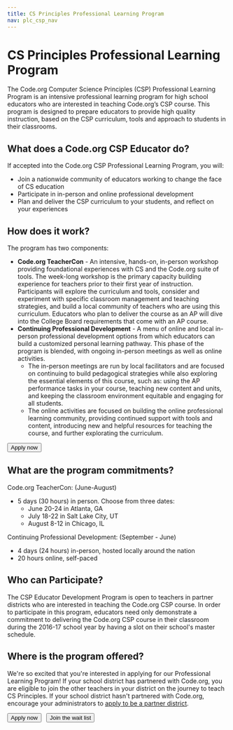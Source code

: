 ```yaml
---
title: CS Principles Professional Learning Program
nav: plc_csp_nav
---
```

# CS Principles Professional Learning Program #

The Code.org Computer Science Principles (CSP) Professional Learning Program is an intensive professional learning program for high school educators who are interested in teaching Code.org’s CSP course. This program is designed to prepare educators to provide high quality instruction, based on the CSP curriculum, tools and approach to students in their classrooms. 

## What does a Code.org CSP Educator do?
If accepted into the Code.org CSP Professional Learning Program, you will:

- Join a nationwide community of educators working to change the face of CS education 
- Participate in in-person and online professional development
- Plan and deliver the CSP curriculum to your students, and reflect on your experiences 
 
 
## <a name="components"></a>How does it work?
The program has two components: 

- **Code.org TeacherCon** - An intensive, hands-on, in-person workshop providing foundational experiences with CS and the Code.org suite of tools. The week-long workshop is the primary capacity building experience for teachers prior to their first year of instruction. Participants will explore the curriculum and tools, consider and experiment with specific classroom management and teaching strategies, and build a local community of teachers who are using this curriculum. Educators who plan to deliver the course as an AP will dive into the College Board requirements that come with an AP course.
- **Continuing Professional Development** - A menu of online and local in-person professional development options from which educators can build a customized personal learning pathway. This phase of the program is blended, with ongoing in-person meetings as well as online activities.
  - The in-person meetings are run by local facilitators and are focused on continuing to build pedagogical strategies while also exploring the essential elements of this course, such as: using the AP performance tasks in your course, teaching new content and units, and keeping the classroom environment equitable and engaging for all students.
  - The online activities are focused on building the online professional learning community, providing continued support with tools and content, introducing new and helpful resources for teaching the course, and further explorating the curriculum.


[<button>Apply now</button>](/educate/professional-learning/cs-principles-apply)

## <a name="commitments"></a>What are the program commitments?

Code.org TeacherCon: (June-August)

  - 5 days (30 hours) in person. Choose from three dates:
	  - June 20-24 in Atlanta, GA
	  - July 18-22 in Salt Lake City, UT
	  - August 8-12 in Chicago, IL

Continuing Professional Development: (September - June)

  - 4 days (24 hours) in-person, hosted locally around the nation
  - 20 hours online, self-paced


## <a name="participate"></a>Who can Participate?

The CSP Educator Development Program is open to teachers in partner districts who are interested in teaching the Code.org CSP course. In order to participate in this program, educators need only demonstrate a commitment to delivering the Code.org CSP course in their classroom during the 2016-17 school year by having a slot on their school's master schedule. 


## <a name="locations"></a>Where is the program offered?

We're so excited that you're interested in applying for our Professional Learning Program! If your school district has partnered with Code.org, you are eligible to join the other teachers in your district on the journey to teach CS Principles. If your school district hasn't partnered with Code.org, encourage your administrators to [apply to be a partner district](/educate/districts).

[<button>Apply now</button>](/educate/professional-learning/cs-principles-apply) &nbsp;&nbsp;[<button>Join the wait list</button>](https://form.jotform.com/53365196731157)
